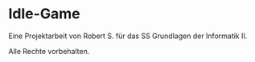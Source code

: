 # Idle-Game
 
Eine Projektarbeit von Robert S. für das SS Grundlagen der Informatik II.
 
 Alle Rechte vorbehalten. 
